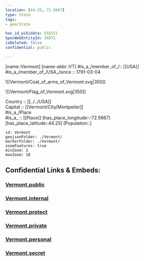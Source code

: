 ```yaml
---
location: [44.25,-72.5667] 
type: State
tags:
- geo/State

has_id_wikidata: Q16551 
SpocWebEntityId: 36071
isDeleted: false
confidential: public

---
```

[name::Vermont] 
[name-abbr::VT] 
#is_a_/member_of_/:: [[USA]]
#is_a_/member_of_/USA_/since :: 1791-03-04


![[Vermont/Coat_of_arms_of_Vermont.svg|350]] 

![[Vermont/Flag_of_Vermont.svg|350]] 


Country :: [[../../USA]]  
Capital :: [[Vermont/City/Montpelier]]  
#is_a_/Place  
#is_a_ :: [[Place]] 
[has_place_longitude::-72.5667] 
[has_place_latitude::44.25] 
[Population::] 



```leaflet
id: Vermont
geojsonFolder: ./Vermont/
markerFolder: ./Vermont/
zoomFeatures: true 
minZoom: 2 
maxZoom: 18
```


## Confidential Links & Embeds: 

### [Vermont.public](/_public/\Earth\Continent\America~North\USA\USA~EasternVermont.public.md) 

### [Vermont.internal](/_internal/\Earth\Continent\America~North\USA\USA~EasternVermont.internal.md) 

### [Vermont.protect](/_protect/\Earth\Continent\America~North\USA\USA~EasternVermont.protect.md) 

### [Vermont.private](/_private/\Earth\Continent\America~North\USA\USA~EasternVermont.private.md) 

### [Vermont.personal](/_personal/\Earth\Continent\America~North\USA\USA~EasternVermont.personal.md) 

### [Vermont.secret](/_secret/\Earth\Continent\America~North\USA\USA~EasternVermont.secret.md)


